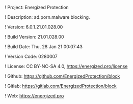 ! Project: Energized Protection

! Description: ad.porn.malware blocking.

! Version: 6.0.1.21.01.028.00

! Build Version: 21.01.028.00

! Build Date: Thu, 28 Jan 21 00:07:43

! Version Code: 0280007

! License: CC BY-NC-SA 4.0, https://energized.pro/license

! Github: https://github.com/EnergizedProtection/block

! Gitlab: https://gitlab.com/EnergizedProtection/block


! Web: https://energized.pro
